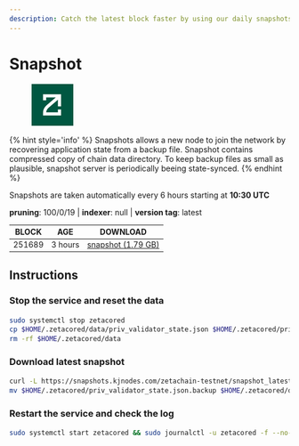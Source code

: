 ```yaml
---
description: Catch the latest block faster by using our daily snapshots.
---
```


# Snapshot

<figure><img src="https://raw.githubusercontent.com/kj89/cosmos-images/main/logos/zetachain.png" alt=""><figcaption></figcaption></figure>

{% hint style='info' %}
Snapshots allows a new node to join the network by recovering application state from a backup file. 
Snapshot contains compressed copy of chain data directory. To keep backup files as small as plausible, 
snapshot server is periodically beeing state-synced.
{% endhint %}

Snapshots are taken automatically every 6 hours starting at **10:30 UTC**

**pruning**: 100/0/19 | **indexer**: null | **version tag**: latest

| BLOCK             | AGE             | DOWNLOAD                                                                                            |
| ----------------- | --------------- | --------------------------------------------------------------------------------------------------- |
| 251689 | 3 hours | [snapshot (1.79 GB)](https://snapshots.kjnodes.com/zetachain-testnet/snapshot\_latest.tar.lz4) |

## Instructions

### Stop the service and reset the data

```bash
sudo systemctl stop zetacored
cp $HOME/.zetacored/data/priv_validator_state.json $HOME/.zetacored/priv_validator_state.json.backup
rm -rf $HOME/.zetacored/data
```

### Download latest snapshot

```bash
curl -L https://snapshots.kjnodes.com/zetachain-testnet/snapshot_latest.tar.lz4 | tar -Ilz4 -xf - -C $HOME/.zetacored
mv $HOME/.zetacored/priv_validator_state.json.backup $HOME/.zetacored/data/priv_validator_state.json
```

### Restart the service and check the log

```bash
sudo systemctl start zetacored && sudo journalctl -u zetacored -f --no-hostname -o cat
```
